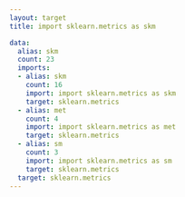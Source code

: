 ```yaml
---
layout: target
title: import sklearn.metrics as skm

data:
  alias: skm
  count: 23
  imports:
  - alias: skm
    count: 16
    import: import sklearn.metrics as skm
    target: sklearn.metrics
  - alias: met
    count: 4
    import: import sklearn.metrics as met
    target: sklearn.metrics
  - alias: sm
    count: 3
    import: import sklearn.metrics as sm
    target: sklearn.metrics
  target: sklearn.metrics
---
```

